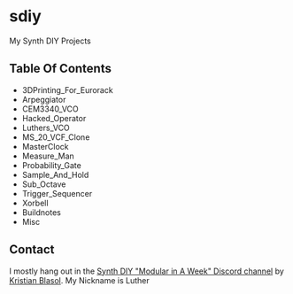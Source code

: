 # sdiy
My Synth DIY Projects 

## Table Of Contents
* 3DPrinting_For_Eurorack
* Arpeggiator
* CEM3340_VCO
* Hacked_Operator
* Luthers_VCO
* MS_20_VCF_Clone
* MasterClock
* Measure_Man
* Probability_Gate
* Sample_And_Hold
* Sub_Octave
* Trigger_Sequencer
* Xorbell
* Buildnotes
* Misc

## Contact
I mostly hang out in the [Synth DIY "Modular in A Week" Discord channel](https://discord.com/channels/770322244584210432/770322244584210435) by [Kristian Blasol](https://www.youtube.com/user/sourceryone). My Nickname is Luther

